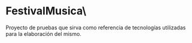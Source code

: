 # FestivalMusica\
Proyecto de pruebas que sirva como referencia de tecnologías utilizadas para la elaboración del mismo.

